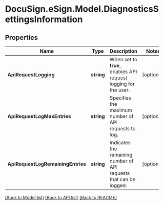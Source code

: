 # DocuSign.eSign.Model.DiagnosticsSettingsInformation
## Properties

Name | Type | Description | Notes
------------ | ------------- | ------------- | -------------
**ApiRequestLogging** | **string** |  When set to **true**, enables API request logging for the user.  | [optional] 
**ApiRequestLogMaxEntries** | **string** | Specifies the maximum number of API requests to log. | [optional] 
**ApiRequestLogRemainingEntries** | **string** | Indicates the remaining number of API requests that can be logged. | [optional] 

[[Back to Model list]](../README.md#documentation-for-models) [[Back to API list]](../README.md#documentation-for-api-endpoints) [[Back to README]](../README.md)

